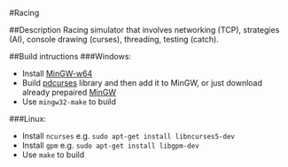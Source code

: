 #Racing

##Description
Racing simulator that involves networking (TCP), strategies (AI), console drawing (curses), threading, testing (catch).

##Build intructions
###Windows:
- Install <a href="https://sourceforge.net/projects/mingw-w64/">MinGW-w64</a>
- Build <a href="https://github.com/Bill-Gray/PDCurses">pdcurses</a> library and then add it to MinGW, or just download already prepaired <a href="https://drive.google.com/file/d/0BwinoxM7BwFqNWlOUXQxYWRyb2c/view?usp=sharing">MinGW</a>
- Use `mingw32-make` to build

###Linux:
- Install `ncurses` e.g. `sudo apt-get install libncurses5-dev`
- Install `gpm` e.g. `sudo apt-get install libgpm-dev`
- Use `make` to build